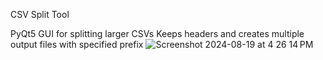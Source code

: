 CSV Split Tool

PyQt5 GUI for splitting larger CSVs
Keeps headers and creates multiple output files with specified prefix
![Screenshot 2024-08-19 at 4 26 14 PM](https://github.com/user-attachments/assets/f1ca25c1-4e37-40ee-a5a8-adc461a31138)
